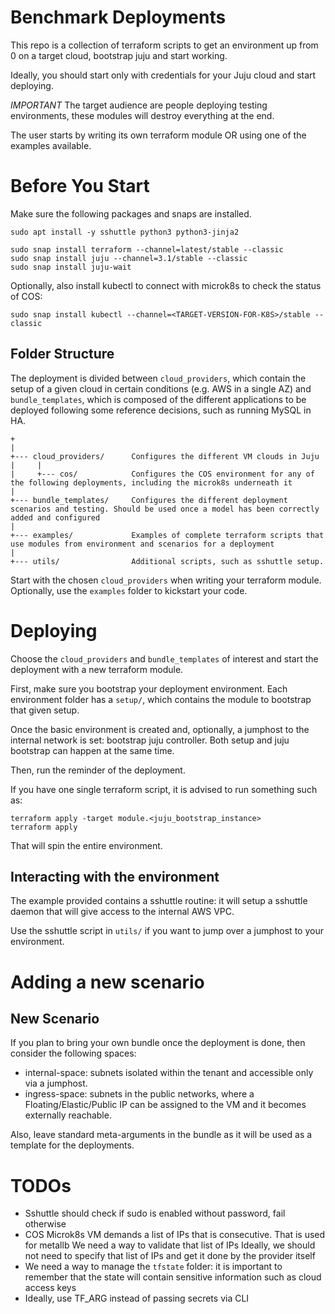 # Benchmark Deployments

This repo is a collection of terraform scripts to get an environment up from 0 on a target cloud, bootstrap juju and start working.

Ideally, you should start only with credentials for your Juju cloud and start deploying.

*IMPORTANT* The target audience are people deploying testing environments, these modules will destroy everything at the end.

The user starts by writing its own terraform module OR using one of the examples available.

# Before You Start

Make sure the following packages and snaps are installed.

```
sudo apt install -y sshuttle python3 python3-jinja2
```

```
sudo snap install terraform --channel=latest/stable --classic
sudo snap install juju --channel=3.1/stable --classic
sudo snap install juju-wait
```

Optionally, also install kubectl to connect with microk8s to check the status of COS:
```
sudo snap install kubectl --channel=<TARGET-VERSION-FOR-K8S>/stable --classic
```

## Folder Structure

The deployment is divided between `cloud_providers`, which contain the setup of a given cloud in certain conditions (e.g. AWS in a single AZ) and `bundle_templates`, which is composed of the different applications to be deployed following some reference decisions, such as running MySQL in HA.

```
+
|
+--- cloud_providers/      Configures the different VM clouds in Juju
|     |
|     +--- cos/            Configures the COS environment for any of the following deployments, including the microk8s underneath it
|
+--- bundle_templates/     Configures the different deployment scenarios and testing. Should be used once a model has been correctly added and configured
|
+--- examples/             Examples of complete terraform scripts that use modules from environment and scenarios for a deployment
|
+--- utils/                Additional scripts, such as sshuttle setup.
```

Start with the chosen `cloud_providers` when writing your terraform module. Optionally, use the `examples` folder to kickstart your code.

# Deploying

Choose the `cloud_providers` and `bundle_templates` of interest and start the deployment with a new terraform module.

First, make sure you bootstrap your deployment environment. Each environment folder has a `setup/`, which contains the module to bootstrap that given setup.

Once the basic environment is created and, optionally, a jumphost to the internal network is set: bootstrap juju controller. Both setup and juju bootstrap can happen at the same time.

Then, run the reminder of the deployment.

If you have one single terraform script, it is advised to run something such as:
```
terraform apply -target module.<juju_bootstrap_instance>
terraform apply
```

That will spin the entire environment.

## Interacting with the environment

The example provided contains a sshuttle routine: it will setup a sshuttle daemon that will give access to the internal AWS VPC.

Use the sshuttle script in `utils/` if you want to jump over a jumphost to your environment.

# Adding a new scenario

## New Scenario

If you plan to bring your own bundle once the deployment is done, then consider the following spaces:
* internal-space: subnets isolated within the tenant and accessible only via a jumphost.
* ingress-space:  subnets in the public networks, where a Floating/Elastic/Public IP can be assigned to the VM and it becomes externally reachable.

Also, leave standard meta-arguments in the bundle as it will be used as a template for the deployments.

# TODOs

* Sshuttle should check if sudo is enabled without password, fail otherwise
* COS Microk8s VM demands a list of IPs that is consecutive. That is used for metallb
  We need a way to validate that list of IPs
  Ideally, we should not need to specify that list of IPs and get it done by the provider itself
* We need a way to manage the `tfstate` folder: it is important to remember that the state will contain sensitive information such as cloud access keys
* Ideally, use TF_ARG instead of passing secrets via CLI
